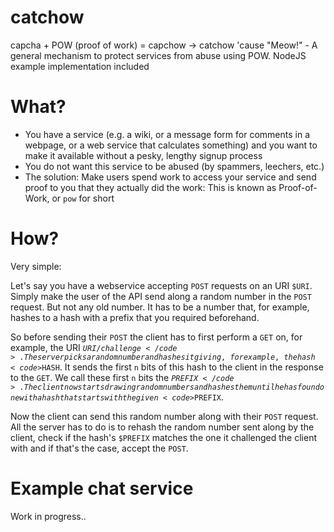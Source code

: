 # catchow

capcha + POW (proof of work) = capchow -> catchow 'cause "Meow!" - A general mechanism to protect services from abuse using POW. NodeJS example implementation included

# What?

* You have a service (e.g. a wiki, or a message form for comments in a webpage, or a web service that calculates something) and you want to make it available without a pesky, lengthy signup process
* You do not want this service to be abused (by spammers, leechers, etc.)
* The solution: Make users spend work to access your service and send proof to you that they actually did the work: This is known as Proof-of-Work, or <code>pow</code> for short

# How?

Very simple:

Let's say you have a webservice accepting <code>POST</code> requests on an URI <code>$URI</code>. Simply make the user of the API send along a random number in the <code>POST</code> request. But not any old number. It has to be a number that, for example, hashes to a hash with a prefix that you required beforehand. 

So before sending their <code>POST</code> the client has to first perform a <code>GET</code> on, for example, the URI <code>$URI/challenge</code>. The server picks a random number and hashes it giving, for example, the hash <code>$HASH</code>. It sends the first <code>n</code> bits of this hash to the client in the response to the <code>GET</code>. We call these first <code>n</code> bits the <code>$PREFIX</code>. The client now starts drawing random numbers and hashes them until he has found one with a hash that starts with the given <code>$PREFIX</code>.

Now the client can send this random number along with their <code>POST</code> request. All the server has to do is to rehash the random number sent along by the client, check if the hash's <code>$PREFIX</code> matches the one it challenged the client with and if that's the case, accept the <code>POST</code>.

# Example chat service

Work in progress..

